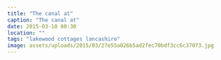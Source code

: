 ```yaml
---
title: "The canal at"
caption: "The canal at"
date: 2015-03-10 00:30
location: ""
tags: "lakewood cottages lancashire"
image: assets/uploads/2015/03/27e55a026b5ad2fec70bdf3cc6c37073.jpg
---
```

